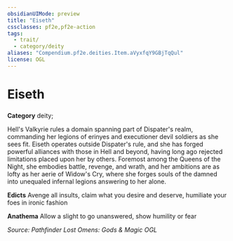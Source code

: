 ```yaml
---
obsidianUIMode: preview
title: "Eiseth"
cssclasses: pf2e,pf2e-action
tags:
  - trait/
  - category/deity
aliases: "Compendium.pf2e.deities.Item.aVyxfqY9GBjTqQul"
license: OGL
---
```

# Eiseth

### 

**Category** deity; 




Hell's Valkyrie rules a domain spanning part of Dispater's realm, commanding her legions of erinyes and executioner devil soldiers as she sees fit. Eiseth operates outside Dispater's rule, and she has forged powerful alliances with those in Hell and beyond, having long ago rejected limitations placed upon her by others. Foremost among the Queens of the Night, she embodies battle, revenge, and wrath, and her ambitions are as lofty as her aerie of Widow's Cry, where she forges souls of the damned into unequaled infernal legions answering to her alone.

**Edicts** Avenge all insults, claim what you desire and deserve, humiliate your foes in ironic fashion

**Anathema** Allow a slight to go unanswered, show humility or fear

*Source: Pathfinder Lost Omens: Gods & Magic*
*OGL*